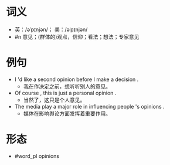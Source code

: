# 词义
- 英：/əˈpɪnjən/； 美：/əˈpɪnjən/
- #n 意见；(群体的)观点，信仰；看法；想法；专家意见
# 例句
- I 'd like a second opinion before I make a decision .
	- 我在作决定之前，想听听别人的意见。
- Of course , this is just a personal opinion .
	- 当然了，这只是个人意见。
- The media play a major role in influencing people 's opinions .
	- 媒体在影响舆论方面发挥着重要作用。
# 形态
- #word_pl opinions
